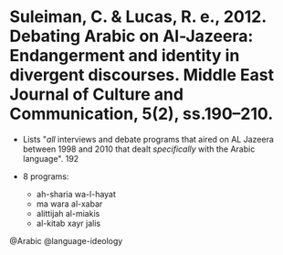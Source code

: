 # Suleiman, C. & Lucas, R. e., 2012. Debating Arabic on Al-Jazeera: Endangerment and identity in divergent discourses. Middle East Journal of Culture and Communication, 5(2), ss.190–210.

- Lists "*all* interviews and debate programs that aired on AL Jazeera between 1998 and 2010 that dealt *specifically* with the Arabic language". 192

- 8 programs:
  - ah-sharia wa-l-hayat
  - ma wara al-xabar
  - alittijah al-miakis
  - al-kitab xayr jalis 

@Arabic
@language-ideology
